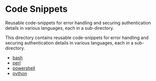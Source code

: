 # Code Snippets

Reusable code-snippets for error handling and securing authentication details in various languages, each in a sub-directory.

This directory contains reusable code-snippets for error handling and securing authentication details in various languages, each in a sub-directory.

* [bash](./bash)
* [perl](./perl)
* [powershell](./powershell)
* [python](./python)

